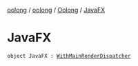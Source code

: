 [oolong](../../index.md) / [oolong](../index.md) / [Oolong](index.md) / [JavaFX](./-java-f-x.md)

# JavaFX

`object JavaFX : `[`WithMainRenderDispatcher`](-with-main-render-dispatcher.md)